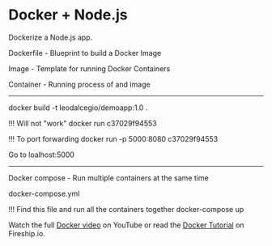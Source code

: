 # Docker + Node.js

Dockerize a Node.js app.

Dockerfile - Blueprint to build a Docker Image

Image - Template for running Docker Containers

Container - Running process of and image

---

docker build -t leodalcegio/demoapp:1.0 .

!!! Will not "work"
docker run c37029f94553

!!! To port forwarding
docker run -p 5000:8080 c37029f94553

Go to loalhost:5000

---

Docker compose - Run multiple containers at the same time

docker-compose.yml

!!! Find this file and run all the containers together
docker-compose up

Watch the full [Docker video](https://youtu.be/gAkwW2tuIqE) on YouTube or read the [Docker Tutorial](https://fireship.io/lessons/docker-basics-tutorial-nodejs/) on Fireship.io.
